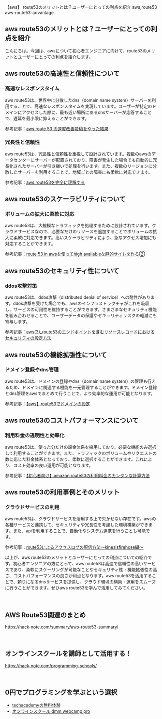 【aws】 route53のメリットとは？ユーザーにとっての利点を紹介
aws,route53
aws-route53-advantage

## aws route53のメリットとは？ユーザーにとっての利点を紹介

こんにちは。今回は、awsについて初心者エンジニアに向けて、route53のメリットとユーザーにとっての利点を紹介します。

## aws route53の高速性と信頼性について
### 高速なレスポンスタイム
aws route53は、世界中に分散したdns（domain name system）サーバーを利用することで、高速なレスポンスタイムを実現しています。ユーザーが特定のドメインにアクセスした際に、最も近い場所にあるdnsサーバーが応答することで、遅延を最小限に抑えることができます。

参考記事：[aws route 53 の速度改善投稿をやった結果](https://tech.recruit-mp.co.jp/infrastructure/post-22569/)

### 冗長性と信頼性
aws route53は、冗長性と信頼性を重視して設計されています。複数のawsのデータセンターにサーバーが配置されており、障害が発生した場合でも自動的に冗長化されたサーバーが引き継いで処理を行います。また、複数のリージョンに分散したサーバーを利用することで、地域ごとの障害にも柔軟に対応できます。

参考記事：[aws route53を完全に理解する](https://qiita.com/marcomersy/items/543667c9978b1aa816e4)

## aws route53のスケーラビリティについて
### ボリュームの拡大に柔軟に対応
aws route53は、大規模なトラフィックを処理するために設計されています。クラウドサービスなので、必要なだけのリソースを追加することでボリュームの拡大に柔軟に対応できます。高いスケーラビリティにより、急なアクセス増加にも対応することができます。

参考記事：[route 53 in awsを使ってhigh availableな静的サイトを作る②](https://dev.classmethod.jp/articles/configure-static-site-in-aws-route53/)

## aws route53のセキュリティ性について
### ddos攻撃対策
aws route53は、ddos攻撃（distributed denial of service）への耐性があります。ddos攻撃を受けた場合でも、awsのインフラストラクチャがこれを吸収し、サービスの可用性を維持することができます。さまざまなセキュリティ機能を組み合わせることで、ユーザーデータの保護やセキュリティリスクの軽減にも寄与します。

参考記事：[aws(3)_route53のエンドポイントを含むリソースレコードにおけるセキュリティの設定方法](https://nekojiru-log.com/aws-3-security-route53/)

## aws route53の機能拡張性について
### ドメイン登録やdns管理
aws route53は、ドメインの登録やdns（domain name system）の管理も行えるため、ドメインに関連する機能を一元管理することができます。ドメイン登録とdns管理をawsでまとめて行うことで、より効率的な運用が可能となります。

参考記事：[【aws】route53でドメインの設定](https://www.example-code.com/wordpress/cloud/aws/route53-2/)

## aws route53のコストパフォーマンスについて
### 利用料金の透明性と効率化
aws route53は、使った分だけの課金体系を採用しており、必要な機能のみ選択して利用することができます。また、トラフィックのボリュームやリクエストの数に応じた料金体系となっており、柔軟に選択することができます。これにより、コスト効率の良い運用が可能となります。

参考記事：[【初心者向け】amazon route53の利用料金のカンタンな計算方法](https://tumlog.io/aws/calculate-aws-route53-cost)

## aws route53の利用事例とそのメリット
### クラウドサービスの利用
aws route53は、クラウドサービスを活用する上で欠かせない存在です。awsの各種サービスと連携して、セキュリティや冗長性を考慮した環境構築ができます。また、apiを利用することで、自動化やシステム連携を行うことも可能です。

参考記事：[route53によるアクセスログの配信方法〜kinesisfirehose編〜](https://qiita.com/tkazusa/items/977eeaaeed8b0299e821)

以上が、aws route53のメリットとユーザーにとっての利点についての紹介です。初心者エンジニアの方にとって、aws route53は高速で信頼性の高いサービスであり、柔軟にスケーリングが可能なことやセキュリティ性・機能拡張性の高さ、コストパフォーマンスの良さが利点となります。aws route53を活用することで、頼りになるdnsサービスを提供し、クラウド環境の構築・運用をスムーズに行うことができます。ぜひaws route53を学んで活用してみてください。


　

## AWS Route53関連のまとめ
https://hack-note.com/summary/aws-route53-summary/

　

## オンラインスクールを講師として活用する！
https://hack-note.com/programming-schools/

　

## 0円でプログラミングを学ぶという選択
- [techacademyの無料体験](//af.moshimo.com/af/c/click?a_id=2612475&amp;p_id=1555&amp;pc_id=2816&amp;pl_id=22706&amp;url=https%3a%2f%2ftechacademy.jp%2fhtmlcss-trial%3futm_source%3dmoshimo%26utm_medium%3daffiliate%26utm_campaign%3dtextad)
- [オンラインスクール dmm webcamp pro](//af.moshimo.com/af/c/click?a_id=2612482&amp;p_id=1363&amp;pc_id=2297&amp;pl_id=39999&amp;guid=on)

